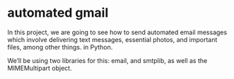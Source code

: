 # automated gmail
In this project, we are going to see how to send automated email messages which involve delivering text messages, essential photos, and important files, among other things. in Python. 

We’ll be using two libraries for this: email, and smtplib, as well as the MIMEMultipart object.
